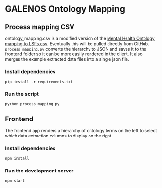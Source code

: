# GALENOS Ontology Mapping

## Process mapping CSV

ontology_mapping.csv is a modified version of the [Mental Health Ontology mapping to LSRs.csv](https://github.com/galenos-project/mental-health-ontology/blob/main/Mapping%20to%20LSRs/Mental%20Health%20Ontology%20mapping%20to%20LSRs.csv). Eventually this will be pulled directly from GitHub. `process_mapping.py` converts the hierarchy to JSON and saves it to the frontend folder so it can be more easily rendered in the client. It also merges the example extracted data files into a single json file.

### Install dependencies
```
pip install -r requirements.txt
```

### Run the script
```
python process_mapping.py
```

## Frontend

The frontend app renders a hierarchy of ontology terms on the left to select which data extraction columns to display on the right.

### Install dependencies
```
npm install
```

### Run the development server
```
npm start
```

